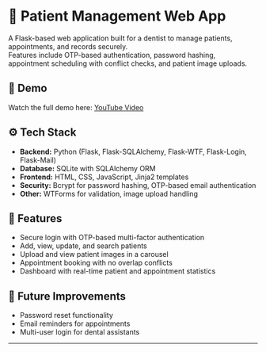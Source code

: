 # 🦷 Patient Management Web App

A Flask-based web application built for a dentist to manage patients, appointments, and records securely.  
Features include OTP-based authentication, password hashing, appointment scheduling with conflict checks, and patient image uploads.

## 🎥 Demo
Watch the full demo here: [YouTube Video](https://youtu.be/KPRdgHwCEII)

## ⚙️ Tech Stack
- **Backend:** Python (Flask, Flask-SQLAlchemy, Flask-WTF, Flask-Login, Flask-Mail)
- **Database:** SQLite with SQLAlchemy ORM
- **Frontend:** HTML, CSS, JavaScript, Jinja2 templates
- **Security:** Bcrypt for password hashing, OTP-based email authentication
- **Other:** WTForms for validation, image upload handling

## 🚀 Features
- Secure login with OTP-based multi-factor authentication  
- Add, view, update, and search patients  
- Upload and view patient images in a carousel  
- Appointment booking with no overlap conflicts  
- Dashboard with real-time patient and appointment statistics  

## 🔮 Future Improvements
- Password reset functionality  
- Email reminders for appointments  
- Multi-user login for dental assistants  

---
